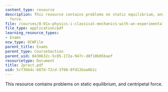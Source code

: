 ```yaml
---
content_type: resource
description: This resource contains problems on static equilibrium, and centripetal
  force.
file: /courses/8-01x-physics-i-classical-mechanics-with-an-experimental-focus-fall-2002/5cf3bb4cb87d72cd3f680fd12baa6b1c_2pract.pdf
file_type: application/pdf
learning_resource_types:
- Exams
ocw_type: OCWFile
parent_title: Exams
parent_type: CourseSection
parent_uid: 0438632c-5c05-172a-947c-d8f10b05baef
resourcetype: Document
title: 2pract.pdf
uid: 5cf3bb4c-b87d-72cd-3f68-0fd12baa6b1c
---
```

This resource contains problems on static equilibrium, and centripetal force.

